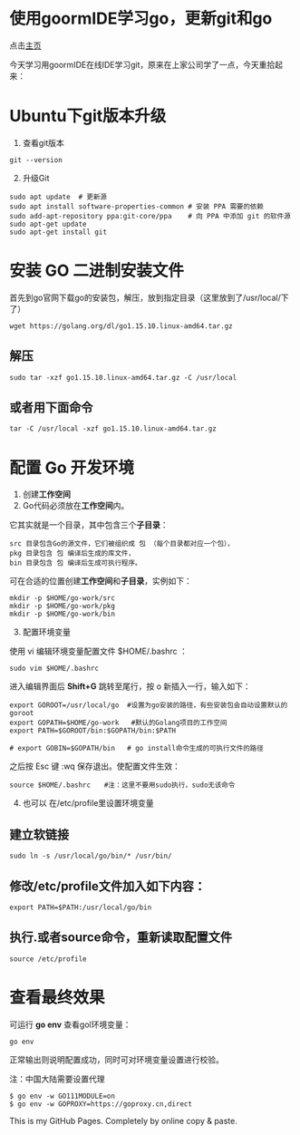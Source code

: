 
# 使用goormIDE学习go，更新git和go
点击[主页](https://github.com/CHHQ1/hq/blob/gh-pages/index.md) 

今天学习用goormIDE在线IDE学习git，原来在上家公司学了一点，今天重拾起来：

# Ubuntu下git版本升级

1. 查看git版本
```
git --version
```
2. 升级Git
```
sudo apt update  # 更新源
sudo apt install software-properties-common # 安装 PPA 需要的依赖
sudo add-apt-repository ppa:git-core/ppa    # 向 PPA 中添加 git 的软件源
sudo apt-get update
sudo apt-get install git
```

# 安装 GO 二进制安装文件
首先到go官网下载go的安装包，解压，放到指定目录（这里放到了/usr/local/下了）

```
wget https://golang.org/dl/go1.15.10.linux-amd64.tar.gz
```
## 解压
```
sudo tar -xzf go1.15.10.linux-amd64.tar.gz -C /usr/local
```
## 或者用下面命令
```
tar -C /usr/local -xzf go1.15.10.linux-amd64.tar.gz

```

# 配置 Go 开发环境
1. 创建**工作空间**
2. Go代码必须放在**工作空间**内。

它其实就是一个目录，其中包含三个**子目录**：
```
src 目录包含Go的源文件，它们被组织成 包 （每个目录都对应一个包），
pkg 目录包含 包 编译后生成的库文件，
bin 目录包含 包 编译后生成可执行程序。
```

可在合适的位置创建**工作空间**和**子目录**，实例如下：
```
mkdir -p $HOME/go-work/src
mkdir -p $HOME/go-work/pkg
mkdir -p $HOME/go-work/bin
```


3. 配置环境变量

使用 vi 编辑环境变量配置文件 $HOME/.bashrc ：
```
sudo vim $HOME/.bashrc
```
进入编辑界面后 **Shift+G** 跳转至尾行，按 o 新插入一行，输入如下：
```
export GOROOT=/usr/local/go  #设置为go安装的路径，有些安装包会自动设置默认的goroot
export GOPATH=$HOME/go-work   #默认的Golang项目的工作空间
export PATH=$GOROOT/bin:$GOPATH/bin:$PATH

# export GOBIN=$GOPATH/bin   # go install命令生成的可执行文件的路径
```
之后按 Esc 键 :wq 保存退出。使配置文件生效：
```
source $HOME/.bashrc　　#注：这里不要用sudo执行，sudo无该命令
```

4. 也可以 在/etc/profile里设置环境变量

## 建立软链接
```
sudo ln -s /usr/local/go/bin/* /usr/bin/
```
## 修改/etc/profile文件加入如下内容：
```
export PATH=$PATH:/usr/local/go/bin
```
## 执行.或者source命令，重新读取配置文件
```
source /etc/profile
```

# 查看最终效果

可运行 **go env** 查看gol环境变量：
```
go env
```
正常输出则说明配置成功，同时可对环境变量设置进行校验。

注：中国大陆需要设置代理
```
$ go env -w GO111MODULE=on
$ go env -w GOPROXY=https://goproxy.cn,direct
```


This is my GitHub Pages.
Completely by online copy & paste.
